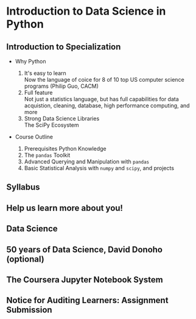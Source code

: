 # Introduction to Data Science in Python

## Introduction to Specialization

+ Why Python
    1. It's easy to learn  
        Now the language of coice for 8 of 10 top US computer science programs (Philip Guo, CACM)
    2. Full feature  
        Not just a statistics language, but has full capabilities for data acquistion, cleaning, database, high performance computing, and more
    3. Strong Data Science Libraries  
        The SciPy Ecosystem

+ Course Outline
    1. Prerequisites Python Knowledge
    2. The `pandas` Toolkit
    3. Advanced Querying and Manipulation with `pandas`
    4. Basic Statistical Analysis with `numpy` and `scipy`, and projects

## Syllabus

## Help us learn more about you!

## Data Science

## 50 years of Data Science, David Donoho (optional)

## The Coursera Jupyter Notebook System

## Notice for Auditing Learners: Assignment Submission